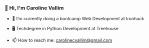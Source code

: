 ### 👋 Hi, I'm Caroline Vallim

- 🌱 I’m currently doing a bootcamp Web Development at Ironhack

  
- 🖥️ Techdegree in Python Development at Treehouse

- 📫 How to reach me: carolinecvallim@gmail.com
